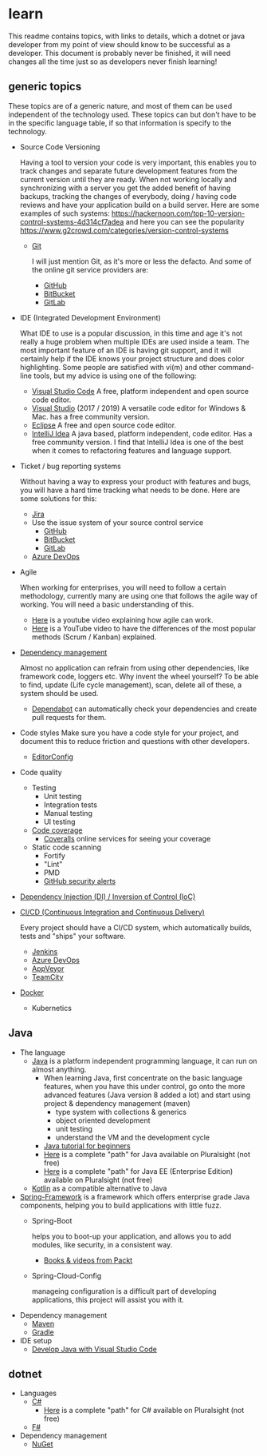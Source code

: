 # learn
This readme contains topics, with links to details, which a dotnet or java developer from my point of view should know to be successful as a developer. This document is probably never be finished, it will need changes all the time just so as developers never finish learning!


## generic topics

These topics are of a generic nature, and most of them can be used independent of the technology used. These topics can but don't have to be in the specific language table, if so that information is specify to the technology.

- Source Code Versioning
  
  Having a tool to version your code is very important, this enables you to track changes and separate future development features from the current version until they are ready. When not working locally and synchronizing with a server you get the added benefit of having backups, tracking the changes of everybody, doing / having code reviews and have your application build on a build server.
  Here are some examples of such systems: https://hackernoon.com/top-10-version-control-systems-4d314cf7adea and here you can see the popularity https://www.g2crowd.com/categories/version-control-systems
  - [Git](https://www.youtube.com/watch?v=SWYqp7iY_Tc)
    
    I will just mention Git, as it's more or less the defacto. And some of the online git service providers are:
    - [GitHub](https://github.com)
    - [BitBucket](https://bitbucket.org)
    - [GitLab](https://about.gitlab.com/)
- IDE (Integrated Development Environment)

  What IDE to use is a popular discussion, in this time and age it's not really a huge problem when multiple IDEs are used inside a team. The most important feature of an IDE is having git support, and it will certainly help if the IDE knows your project structure and does color highlighting. Some people are satisfied with vi(m) and other command-line tools, but my advice is using one of the following:
  - [Visual Studio Code](https://code.visualstudio.com/)
    A free, platform independent and open source code editor.
  - [Visual Studio](https://visualstudio.microsoft.com/) (2017 / 2019)
    A versatile code editor for Windows & Mac. has a free community version.
  - [Eclipse](https://www.eclipse.org/eclipseide/)
    A free and open source code editor.
  - [IntelliJ Idea](https://www.jetbrains.com/idea/)
    A java based, platform independent, code editor. Has a free community version. I find that IntelliJ Idea is one of the best when it comes to refactoring features and language support.
- Ticket / bug reporting systems

  Without having a way to express your product with features and bugs, you will have a hard time tracking what needs to be done. Here are some solutions for this:
  - [Jira](https://www.atlassian.com/software/jira)
  - Use the issue system of your source control service
    - [GitHub](https://github.com)
    - [BitBucket](https://bitbucket.org)
    - [GitLab](https://about.gitlab.com/)
  - [Azure DevOps](https://azure.microsoft.com/en-us/services/devops/)
- Agile
  
  When working for enterprises, you will need to follow a certain methodology, currently many are using one that follows the agile way of working. You will need a basic understanding of this.
  - [Here](https://www.youtube.com/watch?v=502ILHjX9EE) is a youtube video explaining how agile can work.
  - [Here](https://www.youtube.com/watch?v=rIaz-l1Kf8w) is a YouTube video to have the differences of the most popular methods (Scrum / Kanban) explained.
- [Dependency management](https://docs.gradle.org/current/userguide/introduction_dependency_management.html)
  
  Almost no application can refrain from using other dependencies, like framework code, loggers etc. Why invent the wheel yourself? To be able to find, update (Life cycle management), scan, delete all of these, a system should be used.
  - [Dependabot](https://dependabot.com/) can automatically check your dependencies and create pull requests for them.
- Code styles
  Make sure you have a code style for your project, and document this to reduce friction and questions with other developers.
  - [EditorConfig](https://editorconfig.org/)
- Code quality
  - Testing
    - Unit testing
    - Integration tests
    - Manual testing
    - UI testing
  - [Code coverage](https://www.atlassian.com/continuous-delivery/software-testing/code-coverage)
    - [Coveralls](http://coveralls.io) online services for seeing your coverage
  - Static code scanning
    - Fortify
    - "Lint"
    - PMD
    - [GitHub security alerts](https://github.blog/2017-11-16-introducing-security-alerts-on-github/)
- [Dependency Injection (DI) / Inversion of Control (IoC)](https://en.wikipedia.org/wiki/Inversion_of_control)
- [CI/CD (Continuous Integration and Continuous Delivery)](https://www.atlassian.com/continuous-delivery/principles/continuous-integration-vs-delivery-vs-deployment)
  
  Every project should have a CI/CD system, which automatically builds, tests and "ships" your software.
  - [Jenkins](https://jenkins.io/)
  - [Azure DevOps](https://azure.microsoft.com/en-us/services/devops/)
  - [AppVeyor](https://www.appveyor.com/)
  - [TeamCity](https://www.jetbrains.com/teamcity/)
- [Docker](https://itnext.io/docker-from-the-beginning-part-i-ae809b84f89f)
  - Kubernetics

## Java 

- The language
  - [Java](https://www.learnjavaonline.org/)
    is a platform independent programming language, it can run on almost anything.
    - When learning Java, first concentrate on the basic language features, when you have this under control, go onto the more advanced features (Java version 8 added a lot) and start using project & dependency management (maven)
      - type system with collections & generics
      - object oriented development
      - unit testing
      - understand the VM and the development cycle
    - [Java tutorial for beginners](https://www.youtube.com/watch?v=3u1fu6f8Hto)
    - [Here](https://app.pluralsight.com/paths/skill/java) is a complete "path" for Java available on Pluralsight (not free)
    - [Here](https://app.pluralsight.com/paths/skill/java-ee-foundations) is a complete "path" for Java EE (Enterprise Edition) available on Pluralsight (not free)
  - [Kotlin](https://kotlinlang.org/) as a compatible alternative to Java
- [Spring-Framework](https://spring.io/) is a framework which offers enterprise grade Java components, helping you to build applications with little fuzz.
  - Spring-Boot
    
    helps you to boot-up your application, and allows you to add modules, like security, in a consistent way.
    - [Books & videos from Packt](https://search.packtpub.com/?query=spring%20boot&refinementList%5Breleased%5D%5B0%5D=Available)
  - Spring-Cloud-Config
    
    manageing configuration is a difficult part of developing applications, this project will assist you with it.
- Dependency management
  - [Maven](https://maven.apache.org/)
  - [Gradle](https://gradle.org)
- IDE setup
  - [Develop Java with Visual Studio Code](https://code.visualstudio.com/docs/languages/java)

## dotnet

- Languages
  - [C#](https://www.learncs.org/)
    - [Here](https://app.pluralsight.com/paths/skill/csharp) is a complete "path" for C# available on Pluralsight (not free)
  - [F#](https://fsharp.org/learn.html)
- Dependency management
  - [NuGet](https://www.nuget.org/)
